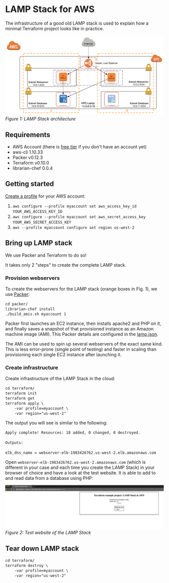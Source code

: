 #  LAMP Stack for AWS

The infrastructure of a good old LAMP stack is used to explain 
how a minimal Terraform project looks like in practice.

<p>
 <img src="img/lamp.png" alt="LAMP Stack architecture">   
 <em>Figure 1: LAMP Stack architecture</em>
</p>

## Requirements

* AWS Account (there is [free tier](https://aws.amazon.com/free/) if you don't have an account yet)
* aws-cli 1.10.33
* Packer v0.12.3
* Terraform v0.10.0
* librarian-chef 0.0.4

## Getting started

[Create a profile](https://docs.aws.amazon.com/cli/latest/userguide/cli-multiple-profiles.html) for your AWS account:

1. `aws configure --profile myaccount set aws_access_key_id YOUR_AWS_ACCESS_KEY_ID`
2. `aws configure --profile myaccount set aws_secret_access_key YOUR_AWS_SECRET_ACCESS_KEY`
3. `aws --profile myaccount configure set region us-west-2`

## Bring up LAMP stack

We use Packer and Terraform to do so! 

It takes only 2 "steps" to create the complete LAMP stack.

### Provision webservers

To create the webservers for the LAMP stack (orange boxes in Fig. 1), we use [Packer](https://www.packer.io):

```
cd packer/
librarian-chef install
./build_amis.sh myaccount 1
```

Packer first launches an EC2 instance, then installs apache2 and PHP on it, and finally saves
a snapshot of that provisioned instance as an Amazon machine image (AMI). 
This Packer details are configured in the [lamp.json](packer/lamp.json).

 
The AMI can be used to spin up several webservers of the exact same kind. 
This is less error-prone (single point of testing) and faster in scaling than 
provisioning each single EC2 instance after launching it.

### Create infrastructure

Create infrastructure of the LAMP Stack in the cloud:

```
cd terraform/
terraform init
terraform get
terraform apply \
    -var profile=myaccount \
    -var region="us-west-2" 
```

The output you will see is similar to the following:

    Apply complete! Resources: 18 added, 0 changed, 0 destroyed.
        
    Outputs:
     
    elb_dns_name = webserver-elb-1983426762.us-west-2.elb.amazonaws.com
    
 
Open `webserver-elb-1983426762.us-west-2.amazonaws.com` (which is different in your case and each time you create the LAMP Stack)
in your browser of choice and have a look at the test website. It is able to add to and read data from a database
using PHP:

<p>
 <img src="img/website.png" alt="Test website of the LAMP Stack">   
 <em>Figure 2: Test website of the LAMP Stack</em>
</p>

## Tear down LAMP stack

```
cd terraform/
terraform destroy \
    -var profile=myaccount \
    -var region="us-west-2"
```
